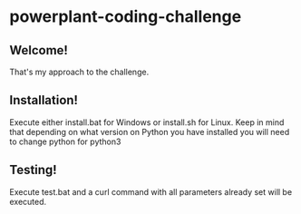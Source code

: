 # powerplant-coding-challenge

## Welcome!

That's my approach to the challenge.

## Installation!

Execute either install.bat for Windows or install.sh for Linux.
Keep in mind that depending on what version on Python you have installed you will need to change python for python3

## Testing!

Execute test.bat and a curl command with all parameters already set will be executed.